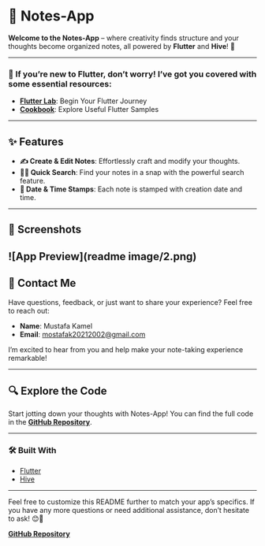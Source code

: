 # 📒 Notes-App

**Welcome to the Notes-App** – where creativity finds structure and your thoughts become organized notes, all powered by **Flutter** and **Hive**! 🚀

---

### 🌟 If you’re new to Flutter, don’t worry! I’ve got you covered with some essential resources:

- **[Flutter Lab](https://flutter.dev/docs/get-started/codelab)**: Begin Your Flutter Journey
- **[Cookbook](https://flutter.dev/docs/cookbook)**: Explore Useful Flutter Samples

---

## ✨ Features

- **✍️ Create & Edit Notes**: Effortlessly craft and modify your thoughts.
- **🕵️‍♂️ Quick Search**: Find your notes in a snap with the powerful search feature.
- **📅 Date & Time Stamps**: Each note is stamped with creation date and time.

---

## 📸 Screenshots

![App Preview](readme image/2.png)
---

## 💬 Contact Me

Have questions, feedback, or just want to share your experience? Feel free to reach out:

- **Name**: Mustafa Kamel
- **Email**: [mostafak20212002@gmail.com](mailto:mostafak20212002@gmail.com)

I’m excited to hear from you and help make your note-taking experience remarkable!

---

## 🔍 Explore the Code

Start jotting down your thoughts with Notes-App! You can find the full code in the **[GitHub Repository](https://github.com/KamelKOFASH/Notes-App)**.

---

### 🛠️ Built With

- [Flutter](https://flutter.dev/)
- [Hive](https://pub.dev/packages/hive)

---

Feel free to customize this README further to match your app’s specifics. If you have any more questions or need additional assistance, don’t hesitate to ask! 😊🚀

**[GitHub Repository](https://github.com/KamelKOFASH/Notes-App)**

